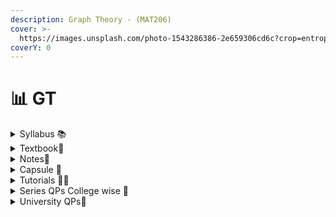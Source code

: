 ```yaml
---
description: Graph Theory - (MAT206)
cover: >-
  https://images.unsplash.com/photo-1543286386-2e659306cd6c?crop=entropy&cs=srgb&fm=jpg&ixid=M3wxOTcwMjR8MHwxfHNlYXJjaHw3fHxncmFwaHxlbnwwfHx8fDE3MDY0Mzg4NjV8MA&ixlib=rb-4.0.3&q=85
coverY: 0
---
```


# 📊 GT

<details>

<summary>Syllabus 📚</summary>

[MAT206 ](https://drive.google.com/file/d/11UpYS8pRcOFkRC3kDqFy_xFvvyl4hwta/view?usp=drive_link)👈

</details>

<details>

<summary>Textbook📖</summary>

[GT Textbook ](https://drive.google.com/drive/folders/1GMveKH532n789UKBa_9BJdW6H4lW977y?usp=drive_link)👈

</details>

<details>

<summary>Notes📒</summary>

[GT Notes](https://drive.google.com/drive/folders/1ByReucOeFNBSQxnkBcrWV5BfJJGYIFJx?usp=drive_link) 👈

</details>

<details>

<summary>Capsule 💊</summary>

[GT Short Notes](https://drive.google.com/drive/folders/1ZfSpxjUPZpHZR8RpGU-A8mGnJ_AulCkZ?usp=drive_link) 👈

</details>

<details>

<summary>Tutorials 🧑‍🏫</summary>

[GT Useful Links](https://docs.google.com/document/d/1NwVZkztUS403OxeX1wkKqdNA_OWjPwTeu2tJ_TXBxnc/edit?usp=drive_link) 👈

</details>

<details>

<summary>Series QPs College wise 📃</summary>

[GT Series QPs](https://drive.google.com/drive/folders/1_IjpKF6ZmwLLJvYhN5VkMEVkwTcngz1n?usp=drive_link) 👈

</details>

<details>

<summary>University QPs📄</summary>

[GT Previous Year QPs](https://drive.google.com/drive/folders/1tIfUTPfG8I5MU2dV4s1RrPHW08v7FRHY?usp=drive_link) 👈

</details>
